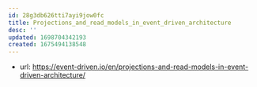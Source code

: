 ```yaml
---
id: 28g3db626tti7ayi9jow0fc
title: Projections_and_read_models_in_event_driven_architecture
desc: ''
updated: 1698704342193
created: 1675494138548
---
```


- url: https://event-driven.io/en/projections-and-read-models-in-event-driven-architecture/
